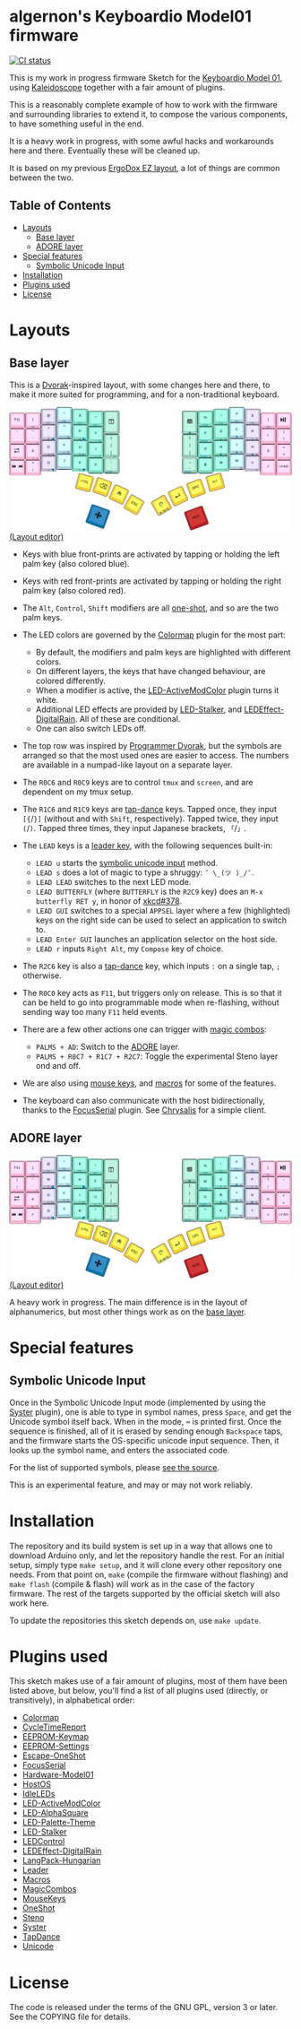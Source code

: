 <!-- -*- mode: markdown; fill-column: 8192 -*- -->

algernon's Keyboardio Model01 firmware
======================================

[![CI status](https://ci.madhouse-project.org/api/badges/algernon/Model01-Sketch/status.svg?branch=master)](https://ci.madhouse-project.org/algernon/Model01-Sketch)

This is my work in progress firmware Sketch for the [Keyboardio Model 01][kbdio], using [Kaleidoscope][ks] together with a fair amount of plugins.

This is a reasonably complete example of how to work with the firmware and surrounding libraries to extend it, to compose the various components, to have something useful in the end.

 [ks]: https://github.com/keyboardio/Kaleidoscope
 [kbdio]: https://shop.keyboard.io/

It is a heavy work in progress, with some awful hacks and workarounds here and there. Eventually these will be cleaned up.

It is based on my previous [ErgoDox EZ layout][ergodox-layout], a lot of things are common between the two.

 [ergodox-layout]: https://github.com/algernon/ergodox-layout

## Table of Contents

* [Layouts](#layouts)
    - [Base layer](#base-layer)
    - [ADORE layer](#adore-layer)
* [Special features](#special-features)
    - [Symbolic Unicode Input](#symbolic-unicode-input)
* [Installation](#installation)
* [Plugins used](#plugins-used)
* [License](#license)

<a id="layouts"></a>
# Layouts

<a id="base-layer"></a>
## Base layer

This is a [Dvorak][dvorak]-inspired layout, with some changes here and there, to make it more suited for programming, and for a non-traditional keyboard.

 [dvorak]: https://en.wikipedia.org/wiki/Dvorak_Simplified_Keyboard

![Base layer](images/base-layer.png)
[(Layout editor)](http://www.keyboard-layout-editor.com/#/gists/f938a01e31f6b329364aea02cbda9977)

* Keys with blue front-prints are activated by tapping or holding the left palm key (also colored blue).
* Keys with red front-prints are activated by tapping or holding the right palm key (also colored red).
* The `Alt`, `Control`, `Shift` modifiers are all [one-shot][kaleidoscope:oneshot], and so are the two palm keys.
* The LED colors are governed by the [Colormap][kaleidoscope:colormap] plugin for the most part:
  - By default, the modifiers and palm keys are highlighted with different colors.
  - On different layers, the keys that have changed behaviour, are colored differently.
  - When a modifier is active, the [LED-ActiveModColor][kaleidoscope:led-activemodcolor] plugin turns it white.
  - Additional LED effects are provided by [LED-Stalker][kaleidoscope:led-stalker], and [LEDEffect-DigitalRain][kaleidoscope:ledeffect-digitalrain]. All of these are conditional.
  - One can also switch LEDs off.
* The top row was inspired by [Programmer Dvorak][dvorak:prg], but the symbols are arranged so that the most used ones are easier to access. The numbers are available in a numpad-like layout on a separate layer.
* The `R0C6` and `R0C9` keys are to control `tmux` and `screen`, and are dependent on my tmux setup.
* The `R1C6` and `R1C9` keys are [tap-dance][kaleidoscope:tap-dance] keys. Tapped once, they input `[{`/`}]` (without and with `Shift`, respectively). Tapped twice, they input `(`/`)`. Tapped three times, they input Japanese brackets, `「`/`」`.
* The `LEAD` keys is a [leader key][kaleidoscope:leader], with the following sequences built-in:
  - `LEAD u` starts the [symbolic unicode input](#symbolic-unicode-input) method.
  - `LEAD s` does a lot of magic to type a shruggy: `¯ \_(ツ )_/¯`.
  - `LEAD LEAD` switches to the next LED mode.
  - `LEAD BUTTERFLY` (where `BUTTERFLY` is the `R2C9` key) does an `M-x butterfly RET y`, in honor of [xkcd#378](https://xkcd.com/378/).
  - `LEAD GUI` switches to a special `APPSEL` layer where a few (highlighted) keys on the right side can be used to select an application to switch to.
  - `LEAD Enter GUI` launches an application selector on the host side.
  - `LEAD r` inputs `Right Alt`, my `Compose` key of choice.
* The `R2C6` key is also a [tap-dance][kaleidoscope:tap-dance] key, which inputs `:` on a single tap, `;` otherwise.
* The `R0C0` key acts as `F11`, but triggers only on release. This is so that it can be held to go into programmable mode when re-flashing, without sending way too many `F11` held events.
* There are a few other actions one can trigger with [magic combos][kaleidoscope:magic-combos]:
  - `PALMS + AD`: Switch to the [ADORE](#adore-layer) layer.
  - `PALMS + R0C7 + R1C7 + R2C7`: Toggle the experimental Steno layer ond and off.
* We are also using [mouse keys][kaleidoscope:mouse-keys], and [macros][kaleidoscope:macros] for some of the features.
* The keyboard can also communicate with the host bidirectionally, thanks to the [FocusSerial][kaleidoscope:focusserial] plugin. See [Chrysalis][chrysalis] for a simple client.

  [dvorak:prg]: http://www.kaufmann.no/roland/dvorak/
  [kaleidoscope:oneshot]: https://github.com/keyboardio/Kaleidoscope/blob/master/doc/plugin/OneShot.md
  [kaleidoscope:colormap]: https://github.com/keyboardio/Kaleidoscope/blob/master/doc/plugin/Colormap.md
  [kaleidoscope:led-activemodcolor]: https://github.com/keyboardio/Kaleidoscope/blob/master/doc/plugin/LED-ActiveModColor.md
  [kaleidoscope:led-stalker]: https://github.com/keyboardio/Kaleidoscope/blob/master/doc/plugin/LED-Stalker.md
  [kaleidoscope:tap-dance]: https://github.com/keyboardio/Kaleidoscope/blob/master/doc/plugin/TapDance.md
  [kaleidoscope:leader]: https://github.com/keyboardio/Kaleidoscope/blob/master/doc/plugin/Leader.md
  [kaleidoscope:magic-combos]: https://github.com/keyboardio/Kaleidoscope/blob/master/doc/plugin/MagicCombo.md
  [kaleidoscope:mouse-keys]: https://github.com/keyboardio/Kaleidoscope/blob/master/doc/plugin/MouseKeys.md
  [kaleidoscope:macros]: https://github.com/keyboardio/Kaleidoscope/blob/master/doc/plugin/Macros.md
  [kaleidoscope:focusserial]: https://github.com/keyboardio/Kaleidoscope/blob/master/doc/plugin/FocusSerial.md
  [chrysalis]: https://github.com/keyboardio/chrysalis-bundle-keyboardio

<a id="adore-layer"></a>
## ADORE layer

![ADORE layer](images/adore-layer.png)
[(Layout editor)](http://www.keyboard-layout-editor.com/#/gists/da05641b419790a7a4c1297c4e58ec9f)

A heavy work in progress. The main difference is in the layout of alphanumerics, but most other things work as on the [base layer](#base-layer).

<a id="special-features"></a>
# Special features

<a id="symbolic-unicode-input"></a>
## Symbolic Unicode Input

Once in the Symbolic Unicode Input mode (implemented by using the [Syster][kaleidoscope:syster] plugin), one is able to type in symbol names, press `Space`, and get the Unicode symbol itself back. When in the mode, `⌨` is printed first. Once the sequence is finished, all of it is erased by sending enough `Backspace` taps, and the firmware starts the OS-specific unicode input sequence. Then, it looks up the symbol name, and enters the associated code.

 [kaleidoscope:syster]: https://github.com/keyboardio/Kaleidoscope/blob/master/doc/plugin/Syster.md

For the list of supported symbols, please [see the source][src:SymUnI].

 [src:SymUnI]: src/SymUnI.cpp#L30

This is an experimental feature, and may or may not work reliably.

<a id="installation"></a>
# Installation

The repository and its build system is set up in a way that allows one to download Arduino only, and let the repository handle the rest. For an initial setup, simply type `make setup`, and it will clone every other repository one needs. From that point on, `make` (compile the firmware without flashing) and `make flash` (compile & flash) will work as in the case of the factory firmware. The rest of the targets supported by the official sketch will also work here.

To update the repositories this sketch depends on, use `make update`.

<a id="plugins-used"></a>
# Plugins used

This sketch makes use of a fair amount of plugins, most of them have been listed above, but below, you'll find a list of all plugins used (directly, or transitively), in alphabetical order:

* [Colormap][kaleidoscope:colormap]
* [CycleTimeReport][kaleidoscope:cycletimereport]
* [EEPROM-Keymap][kaleidoscope:eeprom-keymap]
* [EEPROM-Settings][kaleidoscope:eeprom-settings]
* [Escape-OneShot][kaleidoscope:escape-oneshot]
* [FocusSerial][kaleidoscope:focusserial]
* [Hardware-Model01][kaleidoscope:hardware-model01]
* [HostOS][kaleidoscope:hostos]
* [IdleLEDs][kaleidoscope:idleleds]
* [LED-ActiveModColor][kaleidoscope:led-activemodcolor]
* [LED-AlphaSquare][kaleidoscope:led-alphasquare]
* [LED-Palette-Theme][kaleidoscope:led-palette-theme]
* [LED-Stalker][kaleidoscope:led-stalker]
* [LEDControl][kaleidoscope:led-control]
* [LEDEffect-DigitalRain][kaleidoscope:ledeffect-digitalrain]
* [LangPack-Hungarian][kaleidoscope:langpack-hun]
* [Leader][kaleidoscope:leader]
* [Macros][kaleidoscope:macros]
* [MagicCombos][kaleidoscope:magic-combos]
* [MouseKeys][kaleidoscope:mouse-keys]
* [OneShot][kaleidoscope:oneshot]
* [Steno][kaleidoscope:steno]
* [Syster][kaleidoscope:syster]
* [TapDance][kaleidoscope:tap-dance]
* [Unicode][kaleidoscope:unicode]

 [kaleidoscope:idleleds]: https://github.com/keyboardio/Kaleidoscope/blob/master/doc/plugin/IdleLEDs.md
 [kaleidoscope:led-alphasquare]: https://github.com/keyboardio/Kaleidoscope/blob/master/doc/plugin/LED-AlphaSquare.md
 [kaleidoscope:led-palette-theme]: https://github.com/keyboardio/Kaleidoscope/blob/master/doc/plugin/LED-Palette-Theme.md
 [kaleidoscope:led-control]: https://github.com/keyboardio/Kaleidoscope/blob/master/doc/plugin/LEDControl.md
 [kaleidoscope:langpack-hun]: https://github.com/algernon/Kaleidoscope-LangPack-Hungarian
 [kaleidoscope:escape-oneshot]: https://github.com/keyboardio/Kaleidoscope/blob/master/doc/plugin/Escape-OneShot.md
 [kaleidoscope:hostos]: https://github.com/keyboardio/Kaleidoscope/blob/master/doc/plugin/HostOS.md
 [kaleidoscope:unicode]: https://github.com/keyboardio/Kaleidoscope/blob/master/doc/plugin/Unicode.md
 [kaleidoscope:eeprom-settings]: https://github.com/keyboardio/Kaleidoscope/blob/master/doc/plugin/EEPROM-Settings.md
 [kaleidoscope:eeprom-keymap]: https://github.com/keyboardio/Kaleidoscope/blob/master/doc/plugin/Keymap.md
 [kaleidoscope:hardware-model01]: https://github.com/keyboardio/Kaleidoscope/blob/master/doc/plugin/Hardware-Model01.md
 [kaleidoscope:steno]: https://github.com/keyboardio/Kaleidoscope/blob/master/doc/plugin/Steno.md
 [kaleidoscope:ledeffect-digitalrain]: https://github.com/tremby/Kaleidoscope-LEDEffect-DigitalRain
 [kaleidoscope:cycletimereport]: https://github.com/keyboardio/Kaleidoscope/blob/master/doc/plugin/CycleTimeReport.md

<a id="license"></a>
# License

The code is released under the terms of the GNU GPL, version 3 or later. See the
COPYING file for details.
